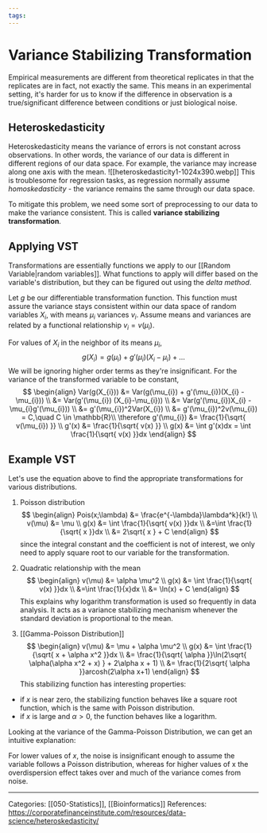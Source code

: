 ```yaml
---
tags:
---
```

# Variance Stabilizing Transformation
Empirical measurements are different from theoretical replicates in that the replicates are in fact, not exactly the same. This means in an experimental setting, it's harder for us to know if the difference in observation is a true/significant difference between conditions or just biological noise. 

## Heteroskedasticity
Heteroskedasticity means the variance of errors is not constant across observations. In other words, the variance of our data is different in different regions of our data space. For example, the variance may increase along one axis with the mean.
![[heteroskedasticity1-1024x390.webp]]
This is troublesome for regression tasks, as regression normally assume _homoskedasticity_ - the variance remains the same through our data space.

To mitigate this problem, we need some sort of preprocessing to our data to make the variance consistent. This is called **variance stabilizing transformation**.

## Applying VST
Transformations are essentially functions we apply to our [[Random Variable|random variables]]. What functions to apply will differ based on the variable's distribution, but they can be figured out using the _delta method_.

Let $g$ be our differentiable transformation function. This function must assure the variance stays consistent within our data space of random variables $X_{i}$, with means $\mu_{i}$ variances $v_{i}$. Assume means and variances are related by a functional relationship $v_{i} = v(\mu _{i})$.

For values of $X_i$ in the neighbor of its means $\mu_{i}$,
$$
g(X_{i}) = g(\mu_{i}) + g'(\mu_{i})(X_{i} - \mu_{i}) + \dots
$$
We will be ignoring higher order terms as they're insignificant. For the variance of the transformed variable to be constant,
$$
\begin{align}
Var(g(X_{i})) &= Var(g(\mu_{i}) + g'(\mu_{i})(X_{i} - \mu_{i})) \\
&= Var(g'(\mu_{i}) (X_{i}-\mu_{i})) \\
&= Var(g'(\mu_{i})X_{i} - \mu_{i}g'(\mu_{i})) \\
&= g'(\mu_{i})^2Var(X_{i}) \\
&= g'(\mu_{i})^2v(\mu_{i}) = C,\quad C \in \mathbb{R}\\
\therefore g'(\mu_{i}) &= \frac{1}{\sqrt{ v(\mu_{i}) }} \\
g'(x) &= \frac{1}{\sqrt{ v(x) }} \\
g(x) &= \int g'(x)dx = \int \frac{1}{\sqrt{ v(x) }}dx
\end{align}
$$

## Example VST
Let's use the equation above to find the appropriate transformations for various distributions.
1) Poisson distribution
$$
\begin{align}
Pois(x;\lambda) &= \frac{e^{-\lambda}\lambda^k}{k!} \\
v(\mu) &= \mu \\
g(x) &= \int \frac{1}{\sqrt{ v(x) }}dx \\
&=\int \frac{1}{\sqrt{ x }}dx \\
&= 2\sqrt{ x } + C
\end{align}
$$
since the integral constant and the coefficient is not of interest, we only need to apply square root to our variable for the transformation.

2) Quadratic relationship with the mean
$$
\begin{align}
v(\mu) &= \alpha \mu^2 \\
g(x) &= \int \frac{1}{\sqrt{ v(x) }}dx \\
&=\int \frac{1}{x}dx \\
&= \ln(x) + C
\end{align}
$$
This explains why logarithm transformation is used so frequently in data analysis. It acts as a variance stabilizing mechanism whenever the standard deviation is proportional to the mean.

3) [[Gamma-Poisson Distribution]]
$$
\begin{align}
v(\mu) &= \mu + \alpha \mu^2 \\
g(x) &= \int \frac{1}{\sqrt{ x + \alpha x^2 }}dx \\
&= \frac{1}{\sqrt{ \alpha }}\ln(2\sqrt{ \alpha(\alpha x^2 + x) } + 2\alpha x + 1) \\
&= \frac{1}{2\sqrt{ \alpha }}arcosh(2\alpha x+1)
\end{align}
$$
This stabilizing function has interesting properties:
* if $x$ is near zero, the stabilizing function behaves like a square root function, which is the same with Poisson distribution.
* if $x$ is large and $\alpha > 0$, the function behaves like a logarithm.

Looking at the variance of the Gamma-Poisson Distribution, we can get an intuitive explanation:

For lower values of $x$, the noise is insignificant enough to assume the variable follows a Poisson distribution, whereas for higher values of x the overdispersion effect takes over and much of the variance comes from noise.


---
Categories: [[050-Statistics]], [[Bioinformatics]]
References:
https://corporatefinanceinstitute.com/resources/data-science/heteroskedasticity/
